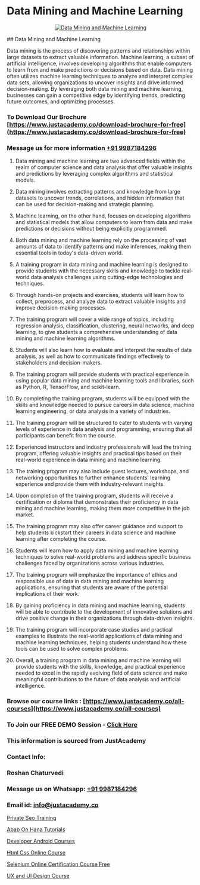 # Data Mining and Machine Learning

<p align="center">
  <a href="https://justacademy.co/course-detail/machine-learning">
    <img src="https://justacademy.co/storage2/course_image/1709713428_course_image.webp" alt="Data Mining and Machine Learning">
  </a>
</p>
## Data Mining and Machine Learning

Data mining is the process of discovering patterns and relationships within large datasets to extract valuable information. Machine learning, a subset of artificial intelligence, involves developing algorithms that enable computers to learn from and make predictions or decisions based on data. Data mining often utilizes machine learning techniques to analyze and interpret complex data sets, allowing organizations to uncover insights and drive informed decision-making. By leveraging both data mining and machine learning, businesses can gain a competitive edge by identifying trends, predicting future outcomes, and optimizing processes.
### To Download Our Brochure [https://www.justacademy.co/download-brochure-for-free](https://www.justacademy.co/download-brochure-for-free)
### Message us for more information [+91 9987184296](https://api.whatsapp.com/send?phone=919987184296)
1) Data mining and machine learning are two advanced fields within the realm of computer science and data analysis that offer valuable insights and predictions by leveraging complex algorithms and statistical models.

2) Data mining involves extracting patterns and knowledge from large datasets to uncover trends, correlations, and hidden information that can be used for decision-making and strategic planning.

3) Machine learning, on the other hand, focuses on developing algorithms and statistical models that allow computers to learn from data and make predictions or decisions without being explicitly programmed.

4) Both data mining and machine learning rely on the processing of vast amounts of data to identify patterns and make inferences, making them essential tools in today's data-driven world.

5) A training program in data mining and machine learning is designed to provide students with the necessary skills and knowledge to tackle real-world data analysis challenges using cutting-edge technologies and techniques.

6) Through hands-on projects and exercises, students will learn how to collect, preprocess, and analyze data to extract valuable insights and improve decision-making processes.

7) The training program will cover a wide range of topics, including regression analysis, classification, clustering, neural networks, and deep learning, to give students a comprehensive understanding of data mining and machine learning algorithms.

8) Students will also learn how to evaluate and interpret the results of data analysis, as well as how to communicate findings effectively to stakeholders and decision-makers.

9) The training program will provide students with practical experience in using popular data mining and machine learning tools and libraries, such as Python, R, TensorFlow, and scikit-learn.

10) By completing the training program, students will be equipped with the skills and knowledge needed to pursue careers in data science, machine learning engineering, or data analysis in a variety of industries.

11) The training program will be structured to cater to students with varying levels of experience in data analysis and programming, ensuring that all participants can benefit from the course.

12) Experienced instructors and industry professionals will lead the training program, offering valuable insights and practical tips based on their real-world experience in data mining and machine learning.

13) The training program may also include guest lectures, workshops, and networking opportunities to further enhance students' learning experience and provide them with industry-relevant insights.

14) Upon completion of the training program, students will receive a certification or diploma that demonstrates their proficiency in data mining and machine learning, making them more competitive in the job market.

15) The training program may also offer career guidance and support to help students kickstart their careers in data science and machine learning after completing the course.

16) Students will learn how to apply data mining and machine learning techniques to solve real-world problems and address specific business challenges faced by organizations across various industries.

17) The training program will emphasize the importance of ethics and responsible use of data in data mining and machine learning applications, ensuring that students are aware of the potential implications of their work.

18) By gaining proficiency in data mining and machine learning, students will be able to contribute to the development of innovative solutions and drive positive change in their organizations through data-driven insights.

19) The training program will incorporate case studies and practical examples to illustrate the real-world applications of data mining and machine learning techniques, helping students understand how these tools can be used to solve complex problems.

20) Overall, a training program in data mining and machine learning will provide students with the skills, knowledge, and practical experience needed to excel in the rapidly evolving field of data science and make meaningful contributions to the future of data analysis and artificial intelligence.

### Browse our course links : [https://www.justacademy.co/all-courses](https://www.justacademy.co/all-courses) 
### To Join our FREE DEMO Session - [Click Here](https://www.justacademy.co/register-for-course-demo)


### This information is sourced from JustAcademy
### Contact Info:
### Roshan Chaturvedi
### Message us on Whatsapp: [+91 9987184296](https://api.whatsapp.com/send?phone=919987184296)
### Email id: [info@justacademy.co](mailto:info@justacademy.co)
                
[Private Seo Training](https://www.linkedin.com/pulse/private-seo-training-justacademy-jaipur-0uqac?trackingId=PrWybHRV6amZyoRstnoOCQ%3D%3D&lipi=urn%3Ali%3Apage%3Ad_flagship3_company_admin%3BIXUBIWFOQ8%2BPAHGixoaE%2FQ%3D%3D)

[Abap On Hana Tutorials](https://www.linkedin.com/pulse/abap-hana-tutorials-justacademy-delhi-eq5zc/)

[Developer Android Courses](https://medium.com/@shivamja27/developer-android-courses-37a9094c5dc4)

[Html Css Online Course](https://medium.com/@kamblerajas684/html-css-online-course-cfc53dc17150)

[Selenium Online Certification Course Free](https://justacademyin.github.io/justacademy/selenium-online-certification-course-free)

[UX and UI Design Course](https://justacademyin.github.io/justacademy/ux-and-ui-design-course)

